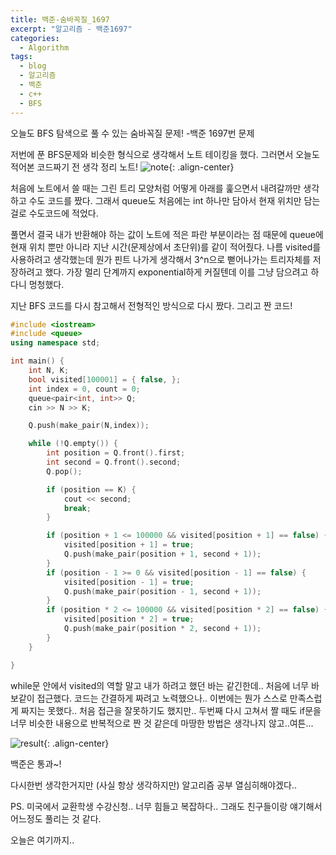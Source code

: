```yaml
---
title: 백준-숨바꼭질_1697
excerpt: "알고리즘 - 백준1697"
categories:
  - Algorithm
tags: 
  - blog 
  - 알고리즘 
  - 백준
  - c++
  - BFS
---
```


오늘도 BFS 탐색으로 풀 수 있는 숨바꼭질 문제! -백준 1697번 문제

저번에 푼 BFS문제와 비슷한 형식으로 생각해서 노트 테이킹을 했다.
그러면서 오늘도 적어본 코드짜기 전 생각 정리 노트!
![note](https://noonnoo.github.io/assets/images/algorithm/2020_01/1697_note.jpg "오늘은 노트테이킹하고나서 코드 짤 때 많은 변경이 있었다."){: .align-center}

처음에 노트에서 쓸 때는 그린 트리 모양처럼 어떻게 아래를 훑으면서 내려갈까만 생각하고 수도 코드를 짰다.
그래서 queue도 처음에는 int 하나만 담아서 현재 위치만 담는 걸로 수도코드에 적었다.

풀면서 결국 내가 반환해야 하는 값이 노트에 적은 파란 부분이라는 점 때문에 queue에 현재 위치 뿐만 아니라 지난 시간(문제상에서 초단위)를 같이 적어줬다. 
나름 visited를 사용하려고 생각했는데 뭔가 핀트 나가게 생각해서 3^n으로 뻗어나가는 트리자체를 저장하려고 했다. 
가장 멀리 단계까지 exponential하게 커질텐데 이를 그냥 담으려고 하다니 멍청했다.

지난 BFS 코드를 다시 참고해서 전형적인 방식으로 다시 짰다.
그리고 짠 코드!

```cpp
#include <iostream>
#include <queue>
using namespace std;

int main() {
	int N, K;
	bool visited[100001] = { false, };
	int index = 0, count = 0;
	queue<pair<int, int>> Q;
	cin >> N >> K;

	Q.push(make_pair(N,index));

	while (!Q.empty()) {
		int position = Q.front().first;
		int second = Q.front().second;
		Q.pop();

		if (position == K) {
			cout << second;
			break;
		}

		if (position + 1 <= 100000 && visited[position + 1] == false) {
			visited[position + 1] = true;
			Q.push(make_pair(position + 1, second + 1));
		}
		if (position - 1 >= 0 && visited[position - 1] == false) {
			visited[position - 1] = true;
			Q.push(make_pair(position - 1, second + 1));
		}
		if (position * 2 <= 100000 && visited[position * 2] == false) {
			visited[position * 2] = true;
			Q.push(make_pair(position * 2, second + 1));
		}
	}

}
```

while문 안에서 visited의 역할 말고 내가 하려고 했던 바는 같긴한데.. 처음에 너무 바보같이 접근했다.
코드는 간결하게 짜려고 노력했으나.. 이번에는 뭔가 스스로 만족스럽게 짜지는 못했다.. 
처음 접근을 잘못하기도 했지만.. 두번째 다시 고쳐서 짤 때도 if문을 너무 비슷한 내용으로 반복적으로 짠 것 같은데 마땅한 방법은 생각나지 않고..여튼...

![result](https://noonnoo.github.io/assets/images/algorithm/2020_01/1697_result.PNG "백준 결과! 한번에 통과!"){: .align-center}

백준은 통과~!

다시한번 생각한거지만 (사실 항상 생각하지만) 알고리즘 공부 열심히해야겠다..

PS.
미국에서 교환학생 수강신청.. 너무 힘들고 복잡하다.. 그래도 친구들이랑 얘기해서 어느정도 풀리는 것 같다.

오늘은 여기까지..

